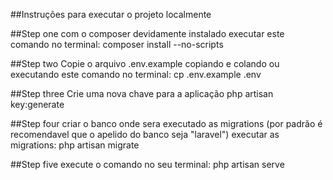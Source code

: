 ##Instruções para executar o projeto localmente

##Step one
com o composer devidamente instalado
executar este comando no terminal:
composer install --no-scripts

##Step two
Copie o arquivo .env.example
copiando e colando ou executando este comando no terminal:
cp .env.example .env

##Step three
Crie uma nova chave para a aplicação
php artisan key:generate

##Step four
criar o banco onde sera executado as migrations (por padrão é recomendavel que o apelido do banco seja "laravel")
executar as migrations:
php artisan migrate

##Step five
execute o comando no seu terminal:
php artisan serve
